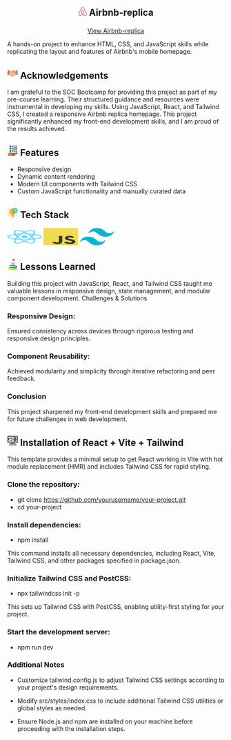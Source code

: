 
## <p align="center"><img src="src/assets/airbnb-1.svg" alt="Logo" width="20" height="20"> Airbnb-replica</p>


<p align="center">
  <a href="https://kirangadhavi.github.io/Text-react">View Airbnb-replica</a></p>

A hands-on project to enhance HTML, CSS, and JavaScript skills while replicating the layout and features of Airbnb's mobile homepage.

<!-- ## <img src="src/assets/web-domain.png" alt="Logo" width="25" height="25"> Visit The Website -->

## <img src="src/assets/handshake.png" alt="Logo" width="25" height="25"> Acknowledgements

I am grateful to the SOC Bootcamp for providing this project as part of my pre-course learning. Their structured guidance and resources were instrumental in developing my skills. Using JavaScript, React, and Tailwind CSS, I created a responsive Airbnb replica homepage. This project significantly enhanced my front-end development skills, and I am proud of the results achieved.

## <img src="src/assets/new-features.png" alt="Logo" width="25" height="25"> Features

- Responsive design
- Dynamic content rendering
- Modern UI components with Tailwind CSS
- Custom JavaScript functionality and manually curated data

## <img src="src/assets/tech-icon.png" alt="Logo" width="25" height="25"> Tech Stack

<img src="src/assets/react-2.svg" alt="Logo" width="80" height="40">
<img src="src/assets/logo-javascript.svg" alt="Logo" width="80" height="40">
<img src="src/assets/tailwind-css-2.svg" alt="Logo" width="80" height="40">

## <img src="src/assets/goal.png" alt="Logo" width="25" height="25"> Lessons Learned

Building this project with JavaScript, React, and Tailwind CSS taught me valuable lessons in responsive design, state management, and modular component development.
Challenges & Solutions

### Responsive Design:
Ensured consistency across devices through rigorous testing and responsive design principles.

### Component Reusability:
Achieved modularity and simplicity through iterative refactoring and peer feedback.

### Conclusion
This project sharpened my front-end development skills and prepared me for future challenges in web development.

## <img src="src/assets/install.png" alt="Logo" width="25" height="25"> Installation of React + Vite + Tailwind 

This template provides a minimal setup to get React working in Vite with hot module replacement (HMR) and includes Tailwind CSS for rapid styling.
### Clone the repository:
* git clone https://github.com/yourusername/your-project.git
* cd your-project
### Install dependencies:

* npm install

This command installs all necessary dependencies, including React, Vite, Tailwind CSS, and other packages specified in package.json.

### Initialize Tailwind CSS and PostCSS:
* npx tailwindcss init -p

This sets up Tailwind CSS with PostCSS, enabling utility-first styling for your project.

### Start the development server:
* npm run dev

### Additional Notes

* Customize tailwind.config.js to adjust Tailwind CSS settings according to your project's design requirements.

* Modify src/styles/index.css to include additional Tailwind CSS utilities or global styles as needed.
    
* Ensure Node.js and npm are installed on your machine before proceeding with the installation steps.